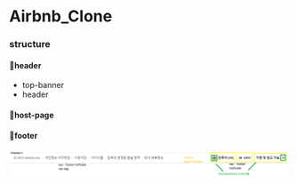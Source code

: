 # Airbnb_Clone

### structure
#### 📌header


+ top-banner
+ header

#### 📌host-page
#### 📌footer
![에어비엔비 헤더](https://github.com/raim-2/images/blob/main/images/airbnb-footer-structure.png)
